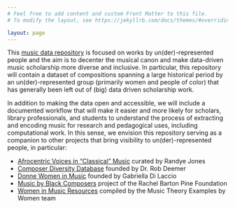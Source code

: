 ```yaml
---
# Feel free to add content and custom Front Matter to this file.
# To modify the layout, see https://jekyllrb.com/docs/themes/#overriding-theme-defaults

layout: page
---
```


This [music data repository](https://github.com/BCDigSchol/rebalancing-music-canon) is focused on works by un(der)-represented people and the aim is to decenter the musical canon and make data-driven music scholarship more diverse and inclusive. In particular, this repository will contain a dataset of compositions spanning a large historical period by an un(der)-represented group (primarily women and people of color) that has generally been left out of (big) data driven scholarship work.

In addition to making the data open and accessible, we will include a documented workflow that will make it easier and more likely for scholars, library professionals, and students to understand the process of extracting and encoding music for research and pedagogical uses, including computational work. In this sense, we envision this repository serving as a companion to other projects that bring visibility to un(der)-represented people, in particular:
- [Afrocentric Voices in “Classical” Music](http://afrovoices.com/collections/) curated by Randye Jones
- [Composer Diversity Database](https://composerdiversity.com) founded by Dr. Rob Deemer
- [Donne Women in Music](http://www.drama-musica.com/Donne.html) founded by Gabriella Di Laccio
- [Music by Black Composers](https://www.musicbyblackcomposers.org/) project of the Rachel Barton Pine Foundation
- [Women in Music Resources](https://musictheoryexamplesbywomen.com/women-in-music-resources/) compiled by the Music Theory Examples by Women team
